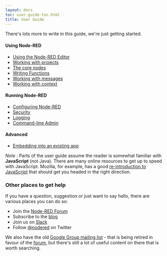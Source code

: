 ```yaml
---
layout: docs
toc: user-guide-toc.html
title: User Guide
---
```


There's lots more to write in this guide, we're just getting started.

#### Using Node-RED

- [Using the Node-RED Editor](/docs/user-guide/editor)
- [Working with projects](/docs/user-guide/projects)
- [The core nodes](/docs/user-guide/nodes)
- [Writing Functions](/docs/writing-functions)
- [Working with messages](/docs/user-guide/messages)
- [Working with context](/docs/user-guide/context)

#### Running Node-RED

- [Configuring Node-RED](/docs/configuration)
- [Security](/docs/security)
- [Logging](/docs/user-guide/logging)
- [Command-line Admin](/docs/node-red-admin)

#### Advanced

- [Embedding into an existing app](/docs/embedding)


<div class="doc-callout">
<em>Note</em> :  Parts of the user guide assume the reader is somewhat familiar with
<strong>JavaScript</strong> (not Java).  There are many online resources to get up
to speed with JavaScript. Mozilla, for example, has a good
<a href="https://developer.mozilla.org/en-US/docs/Web/JavaScript/A_re-introduction_to_JavaScript">re-introduction to JavaScript</a>
that should get you headed in the right direction.
</div>

### Other places to get help

If you have a question, suggestion or just want to say hello, there are various
places you can do so:

 - Join the [Node-RED Forum](https://discourse.nodered.org)
 - Subscribe to the [blog](http://blog.nodered.org)
 - Join us on [Slack](http://nodered.org/slack/)
 - Follow [@nodered](http://twitter.com/nodered) on Twitter

We also have the old [Google Group mailing list](https://groups.google.com/forum/#!forum/node-red) - that is being retired in favour of the [forum](https://discourse.nodered.org), but there's still a lot of useful content on there that is worth searching.
